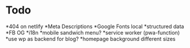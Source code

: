 # Todo

*404 on netlify
*Meta Descriptions
*Google Fonts local
*structured data
*FB OG
*i18n
*mobile sandwich menu?
*service worker (pwa-function)
*use wp as backend for blog?
*homepage background different sizes
